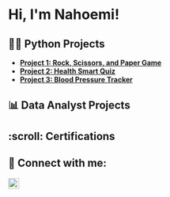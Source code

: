 <h1>Hi, I'm Nahoemi!</h1>

<h2>👨‍💻 Python Projects</h2>

- <b>[Project 1: Rock, Scissors, and Paper Game](https://github.com/NahoemiP/Python-Projects/blob/ee574278f9e637c949945f5c86e29a6716d99d53/Rock%2C%20Paper%2C%20Scissors%20Game.py)</b>
- <b>[Project 2: Health Smart Quiz](https://github.com/NahoemiP/Python-Projects/blob/ee574278f9e637c949945f5c86e29a6716d99d53/Health%20Smart%20Quiz.ipynb)</b>
- <b>[Project 3: Blood Pressure Tracker](https://github.com/NahoemiP/Python-Projects/blob/6a58db69a0a5655557aad3350dc79814dbcc23d4/Blood%20Pressure%20Tracker.ipynb)</b>


  

<h2>📊 Data Analyst Projects</h2>


<h2>:scroll: Certifications</h2>


<h2> 🤳 Connect with me:</h2>

<a href="https://www.linkedin.com/in/nahoemipablo" target="_blank">
  <img align="left" alt="Nahoemipablo | LinkedIn" width="22px" src="https://cdn.jsdelivr.net/npm/simple-icons@v3/icons/linkedin.svg">
</a>

<!--
**NahoemiP/NahoemiP** is a ✨ _special_ ✨ repository because its `README.md` (this file) appears on your GitHub profile.

Here are some ideas to get you started:

- 🔭 I’m currently working on ...
- 🌱 I’m currently learning ...
- 👯 I’m looking to collaborate on ...
- 🤔 I’m looking for help with ...
- 💬 Ask me about ...
- 📫 How to reach me: ...
- 😄 Pronouns: ...
- ⚡ Fun fact: ...
-->
